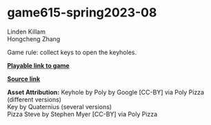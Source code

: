 # game615-spring2023-08
 
Linden Killam<br>
Hongcheng Zhang<br>

Game rule: collect keys to open the keyholes.

[**Playable link to game**](https://lindenkillam.github.io/game615-spring2023-08/exercise08/play/) 

[**Source link**](https://lindenkillam.github.io/game615-spring2023-08/exercise08/tree/main/) 

**Asset Attribution:**
Keyhole by Poly by Google [CC-BY] via Poly Pizza (different versions)<br>
Key by Quaternius (several versions)<br>
Pizza Steve by Stephen Myer [CC-BY] via Poly Pizza<br>
